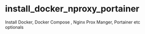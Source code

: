 # install_docker_nproxy_portainer
Install Docker, Docker Compose , Nginx Prox Manger, Portainer etc optionals 
